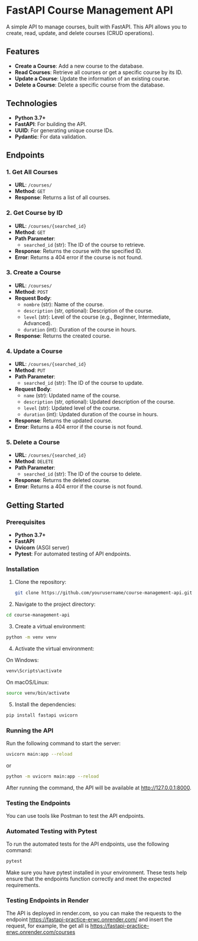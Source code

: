 # FastAPI Course Management API

A simple API to manage courses, built with FastAPI. This API allows you to create, read, update, and delete courses (CRUD operations).

## Features

- **Create a Course**: Add a new course to the database.
- **Read Courses**: Retrieve all courses or get a specific course by its ID.
- **Update a Course**: Update the information of an existing course.
- **Delete a Course**: Delete a specific course from the database.

## Technologies

- **Python 3.7+**
- **FastAPI**: For building the API.
- **UUID**: For generating unique course IDs.
- **Pydantic**: For data validation.

## Endpoints

### 1. Get All Courses

- **URL**: `/courses/`
- **Method**: `GET`
- **Response**: Returns a list of all courses.

### 2. Get Course by ID

- **URL**: `/courses/{searched_id}`
- **Method**: `GET`
- **Path Parameter**:
  - `searched_id` (str): The ID of the course to retrieve.
- **Response**: Returns the course with the specified ID.
- **Error**: Returns a 404 error if the course is not found.

### 3. Create a Course

- **URL**: `/courses/`
- **Method**: `POST`
- **Request Body**:
  - `nombre` (str): Name of the course.
  - `description` (str, optional): Description of the course.
  - `level` (str): Level of the course (e.g., Beginner, Intermediate, Advanced).
  - `duration` (int): Duration of the course in hours.
- **Response**: Returns the created course.

### 4. Update a Course

- **URL**: `/courses/{searched_id}`
- **Method**: `PUT`
- **Path Parameter**:
  - `searched_id` (str): The ID of the course to update.
- **Request Body**:
  - `name` (str): Updated name of the course.
  - `description` (str, optional): Updated description of the course.
  - `level` (str): Updated level of the course.
  - `duration` (int): Updated duration of the course in hours.
- **Response**: Returns the updated course.
- **Error**: Returns a 404 error if the course is not found.

### 5. Delete a Course

- **URL**: `/courses/{searched_id}`
- **Method**: `DELETE`
- **Path Parameter**:
  - `searched_id` (str): The ID of the course to delete.
- **Response**: Returns the deleted course.
- **Error**: Returns a 404 error if the course is not found.

## Getting Started

### Prerequisites

- **Python 3.7+**
- **FastAPI**
- **Uvicorn** (ASGI server)
- **Pytest**: For automated testing of API endpoints.

### Installation

1. Clone the repository:

   ```bash
   git clone https://github.com/yourusername/course-management-api.git
    ```
    
2. Navigate to the project directory:
 
```bash
cd course-management-api
```

3. Create a virtual environment:

```bash
python -m venv venv
```

4. Activate the virtual environment:

On Windows:

```bash
venv\Scripts\activate
```

On macOS/Linux:

```bash
source venv/bin/activate
```

5. Install the dependencies:

```bash
pip install fastapi uvicorn
```

### Running the API
Run the following command to start the server:

```bash
uvicorn main:app --reload
```

or 
```bash
python -m uvicorn main:app --reload
```


After running the command, the API will be available at http://127.0.0.1:8000.

### Testing the Endpoints
You can use tools like Postman to test the API endpoints.

### Automated Testing with Pytest
To run the automated tests for the API endpoints, use the following command:

```bash
pytest
```

Make sure you have pytest installed in your environment. These tests help ensure that the endpoints function correctly and meet the expected requirements.

### Testing Endpoints in Render
The API is deployed in render.com, so you can make the requests to the endpoint https://fastapi-practice-erwc.onrender.com/ and insert the request, for example, the get all is https://fastapi-practice-erwc.onrender.com/courses
